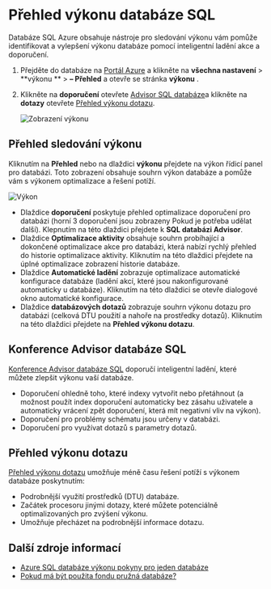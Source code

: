 <properties 
   pageTitle="Přehled výkonu databáze Azure SQL | Microsoft Azure" 
   description="Databáze SQL Azure obsahuje nástroje pro sledování výkonu vám pomůže identifikovat oblasti, které můžete zlepšit výkon aktuální dotazu." 
   services="sql-database" 
   documentationCenter="" 
   authors="stevestein" 
   manager="jhubbard" 
   editor="monicar"/>

<tags
   ms.service="sql-database"
   ms.devlang="na"
   ms.topic="article"
   ms.tgt_pltfrm="na"
   ms.workload="data-management" 
   ms.date="07/19/2016"
   ms.author="sstein"/>

# <a name="sql-database-performance-insight"></a>Přehled výkonu databáze SQL

Databáze SQL Azure obsahuje nástroje pro sledování výkonu vám pomůže identifikovat a vylepšení výkonu databáze pomocí inteligentní ladění akce a doporučení. 

1. Přejděte do databáze na [Portál Azure](http://portal.azure.com) a klikněte na **všechna nastavení** > **výkonu **  >  **– Přehled** a otevře se stránka **výkonu** . 


2. Klikněte na **doporučení** otevřete [Advisor SQL databáze](#sql-database-advisor)a klikněte na **dotazy** otevřete [Přehled výkonu dotazu](#query-performance-insight).

    ![Zobrazení výkonu](./media/sql-database-performance/entries.png)



## <a name="performance-overview"></a>Přehled sledování výkonu

Kliknutím na **Přehled** nebo na dlaždici **výkonu** přejdete na výkon řídicí panel pro databázi. Toto zobrazení obsahuje souhrn výkon databáze a pomůže vám s výkonem optimalizace a řešení potíží. 

![Výkon](./media/sql-database-performance/performance.png)

- Dlaždice **doporučení** poskytuje přehled optimalizace doporučení pro databázi (horní 3 doporučení jsou zobrazeny Pokud je potřeba udělat další). Klepnutím na této dlaždici přejdete k **SQL databázi Advisor**. 
- Dlaždice **Optimalizace aktivity** obsahuje souhrn probíhající a dokončené optimalizace akce pro databázi, která nabízí rychlý přehled do historie optimalizace aktivity. Kliknutím na této dlaždici přejdete na úplné optimalizace zobrazení historie databáze.
- Dlaždice **Automatické ladění** zobrazuje optimalizace automatické konfigurace databáze (ladění akcí, které jsou nakonfigurované automaticky u databáze). Kliknutím na této dlaždici se otevře dialogové okno automatické konfigurace.
- Dlaždice **databázových dotazů** zobrazuje souhrn výkonu dotazu pro databázi (celková DTU použití a nahoře na prostředky dotazů). Kliknutím na této dlaždici přejdete na **Přehled výkonu dotazu**.



## <a name="sql-database-advisor"></a>Konference Advisor databáze SQL


[Konference Advisor databáze SQL](sql-database-advisor.md) doporučí inteligentní ladění, které můžete zlepšit výkonu vaší databáze. 

- Doporučení ohledně toho, které indexy vytvořit nebo přetáhnout (a možnost použít index doporučení automaticky bez zásahu uživatele a automaticky vrácení zpět doporučení, která mít negativní vliv na výkon).
- Doporučení pro problémy schématu jsou určeny v databázi.
- Doporučení pro využívat dotazů s parametry dotazů.




## <a name="query-performance-insight"></a>Přehled výkonu dotazu

[Přehled výkonu dotazu](sql-database-query-performance.md) umožňuje méně času řešení potíží s výkonem databáze poskytnutím:

- Podrobnější využití prostředků (DTU) databáze. 
- Začátek procesoru jinými dotazy, které můžete potenciálně optimalizovaných pro zvýšení výkonu. 
- Umožňuje přecházet na podrobnější informace dotazu. 


## <a name="additional-resources"></a>Další zdroje informací

- [Azure SQL databáze výkonu pokyny pro jeden databáze](sql-database-performance-guidance.md)
- [Pokud má být použita fondu pružná databáze?](sql-database-elastic-pool-guidance.md)